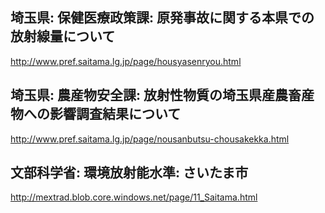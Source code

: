 ## 埼玉県: 保健医療政策課: 原発事故に関する本県での放射線量について

http://www.pref.saitama.lg.jp/page/housyasenryou.html


## 埼玉県: 農産物安全課: 放射性物質の埼玉県産農畜産物への影響調査結果について

http://www.pref.saitama.lg.jp/page/nousanbutsu-chousakekka.html


## 文部科学省: 環境放射能水準: さいたま市

http://mextrad.blob.core.windows.net/page/11_Saitama.html


